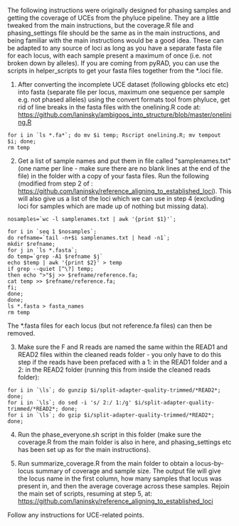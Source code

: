 The following instructions were originally designed for phasing samples and getting the coverage of UCEs from the phyluce pipeline. They are a little tweaked from the main instructions, but the coverage.R file and phasing_settings file should be the same as in the main instructions, and being familiar with the main instructions would be a good idea. These can be adapted to any source of loci as long as you have a separate fasta file for each locus, with each sample present a maximum of once (i.e. not broken down by alleles). If you are coming from pyRAD, you can use the scripts in helper_scripts to get your fasta files together from the *.loci file.

1) After converting the incomplete UCE dataset (following gblocks etc etc) into fasta (separate file per locus, maximum one sequence per sample e.g. not phased alleles) using the convert formats tool from phyluce, get rid of line breaks in the fasta files with the onelining.R code at: https://github.com/laninsky/ambigoos_into_structure/blob/master/onelining.R
```
for i in `ls *.fa*`; do mv $i temp; Rscript onelining.R; mv tempout $i; done;
rm temp
```
2) Get a list of sample names and put them in file called "samplenames.txt" (one name per line - make sure there are no blank lines at the end of the file) in the folder with a copy of your fasta files. Run the following (modified from step 2 of : https://github.com/laninsky/reference_aligning_to_established_loci). This will also give us a list of the loci which we can use in step 4 (excluding loci for samples which are made up of nothing but missing data).
```
nosamples=`wc -l samplenames.txt | awk '{print $1}'`;

for i in `seq 1 $nosamples`;
do refname=`tail -n+$i samplenames.txt | head -n1`;
mkdir $refname;
for j in `ls *.fasta`;
do temp=`grep -A1 $refname $j`
echo $temp | awk '{print $2}' > temp
if grep --quiet [^\?] temp;
then echo ">"$j >> $refname/reference.fa;
cat temp >> $refname/reference.fa;
fi;
done;
done;
ls *.fasta > fasta_names
rm temp
```
The *.fasta files for each locus (but not reference.fa files) can then be removed.

3) Make sure the F and R reads are named the same within the READ1 and READ2 files within the cleaned reads folder - you only have to do this step if the reads have been prefaced with a 1: in the READ1 folder and a 2: in the READ2 folder (running this from inside the cleaned reads folder):
```
for i in `\ls`; do gunzip $i/split-adapter-quality-trimmed/*READ2*; done;
for i in `\ls`; do sed -i 's/ 2:/ 1:/g' $i/split-adapter-quality-trimmed/*READ2*; done;
for i in `\ls`; do gzip $i/split-adapter-quality-trimmed/*READ2*; done;
```

4) Run the phase_everyone.sh script in this folder (make sure the coverage.R from the main folder is also in here, and phasing_settings etc has been set up as for the main instructions).

5) Run summarize_coverage.R from the main folder to obtain a locus-by-locus summary of coverage and sample size. The output file will give the locus name in the first column, how many samples that locus was present in, and then the average coverage across these samples. Rejoin the main set of scripts, resuming at step 5, at:
https://github.com/laninsky/reference_aligning_to_established_loci

Follow any instructions for UCE-related points.
